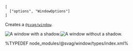 
```## Window => string
[
  ["options", "WindowOptions"]
]
```

Creates a [`@svag/window`](https://github.com/svagco/window).

<img alt="A window with a shadow." src="https://raw.github.com/svagco/svag/master/images/no-shadow.svg?sanitize=true"><img alt="A window without a shadow." src="https://raw.github.com/svagco/svag/master/images/window.svg?sanitize=true">

%TYPEDEF node_modules/@svag/window/types/index.xml%
